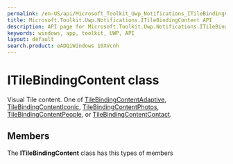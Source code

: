 ```yaml
---
permalink: /en-US/api/Microsoft_Toolkit_Uwp_Notifications_ITileBindingContent.htm
title: Microsoft.Toolkit.Uwp.Notifications.ITileBindingContent API 
description: API page for Microsoft.Toolkit.Uwp.Notifications.ITileBindingContent
keywords: windows, app, toolkit, UWP, API
layout: default
search.product: eADQiWindows 10XVcnh
---
```



# ITileBindingContent class

Visual Tile content. One of [TileBindingContentAdaptive](Microsoft_Toolkit_Uwp_Notifications_TileBindingContentAdaptive.htm), [TileBindingContentIconic](Microsoft_Toolkit_Uwp_Notifications_TileBindingContentIconic.htm), [TileBindingContentPhotos](Microsoft_Toolkit_Uwp_Notifications_TileBindingContentPhotos.htm), [TileBindingContentPeople](Microsoft_Toolkit_Uwp_Notifications_TileBindingContentPeople.htm), or [TileBindingContentContact](Microsoft_Toolkit_Uwp_Notifications_TileBindingContentContact.htm).

## Members

The **ITileBindingContent** class has this types of members
